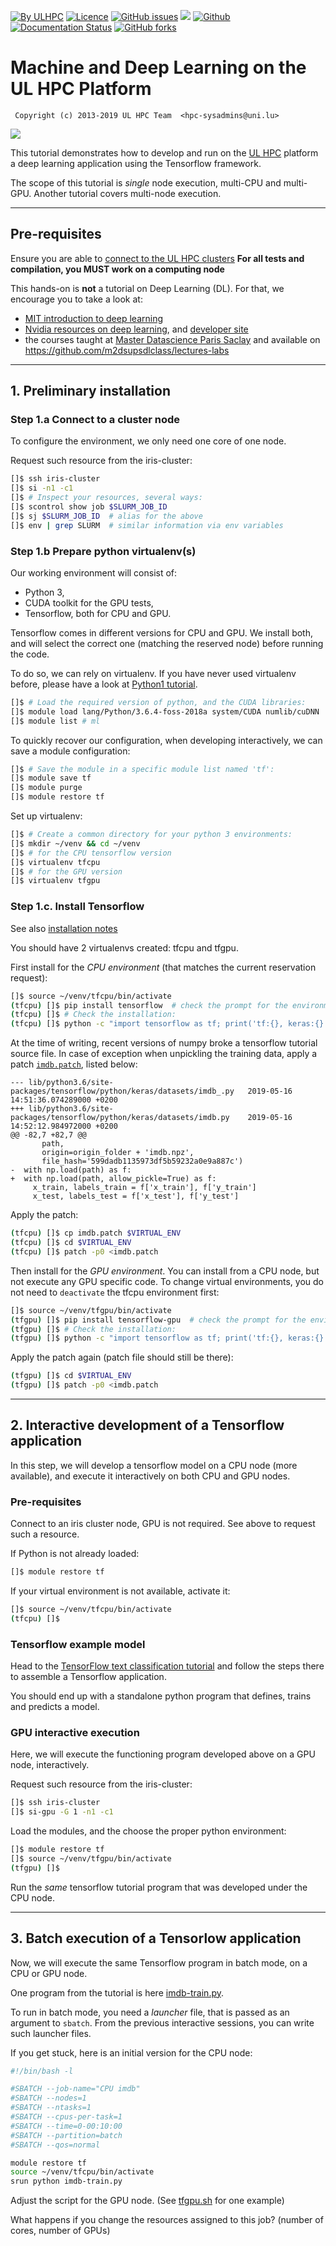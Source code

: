 [![By ULHPC](https://img.shields.io/badge/by-ULHPC-blue.svg)](https://hpc.uni.lu) [![Licence](https://img.shields.io/badge/license-GPL--3.0-blue.svg)](http://www.gnu.org/licenses/gpl-3.0.html) [![GitHub issues](https://img.shields.io/github/issues/ULHPC/tutorials.svg)](https://github.com/ULHPC/tutorials/issues/) [![](https://img.shields.io/badge/slides-PDF-red.svg)](https://github.com/ULHPC/tutorials/raw/devel/deep_learning/basics/slides.pdf) [![Github](https://img.shields.io/badge/sources-github-green.svg)](https://github.com/ULHPC/tutorials/tree/devel/deep_learning/basics/) [![Documentation Status](http://readthedocs.org/projects/ulhpc-tutorials/badge/?version=latest)](http://ulhpc-tutorials.readthedocs.io/en/latest/deep_learning/basics/) [![GitHub forks](https://img.shields.io/github/stars/ULHPC/tutorials.svg?style=social&label=Star)](https://github.com/ULHPC/tutorials)


# Machine and Deep Learning on the UL HPC Platform

     Copyright (c) 2013-2019 UL HPC Team  <hpc-sysadmins@uni.lu>

[![](cover_slides.png)](slides.pdf)

This tutorial demonstrates how to develop and run on the [UL HPC](http://hpc.uni.lu) platform a deep learning application using the Tensorflow framework.

The scope of this tutorial is *single* node execution, multi-CPU and multi-GPU.
Another tutorial covers multi-node execution.

--------------------
## Pre-requisites ##

Ensure you are able to [connect to the UL HPC clusters](https://hpc.uni.lu/users/docs/access.html)
**For all tests and compilation, you MUST work on a computing node**

This hands-on is **not** a tutorial on Deep Learning (DL).
For that, we encourage you to take a look at:

- [MIT introduction to deep learning](http://introtodeeplearning.com/)
- [Nvidia resources on deep learning](https://www.nvidia.com/en-us/deep-learning-ai/), and [developer site](https://developer.nvidia.com/)
- the courses taught at [Master Datascience Paris Saclay](http://datascience-x-master-paris-saclay.fr/) and available on https://github.com/m2dsupsdlclass/lectures-labs

----------------------------------
## 1. Preliminary installation ##

### Step 1.a Connect to a cluster node

To configure the environment, we only need one core of one node.

Request such resource from the iris-cluster:
```bash
[]$ ssh iris-cluster
[]$ si -n1 -c1
[]$ # Inspect your resources, several ways:
[]$ scontrol show job $SLURM_JOB_ID
[]$ sj $SLURM_JOB_ID  # alias for the above
[]$ env | grep SLURM  # similar information via env variables
```

### Step 1.b Prepare python virtualenv(s)

Our working environment will consist of:

- Python 3,
- CUDA toolkit for the GPU tests,
- Tensorflow, both for CPU and GPU. 

Tensorflow comes in different versions for CPU and GPU.
We install both, and will select the correct one (matching the reserved node) before running the code.

To do so, we can rely on virtualenv.
If you have never used virtualenv before, please have a look at [Python1 tutorial](http://ulhpc-tutorials.readthedocs.io/en/latest/python/basics/).

```bash
[]$ # Load the required version of python, and the CUDA libraries:
[]$ module load lang/Python/3.6.4-foss-2018a system/CUDA numlib/cuDNN
[]$ module list # ml
```
To quickly recover our configuration, when developing interactively, we can save a module configuration:
```bash
[]$ # Save the module in a specific module list named 'tf': 
[]$ module save tf
[]$ module purge
[]$ module restore tf
```
Set up virtualenv:
```bash
[]$ # Create a common directory for your python 3 environments:
[]$ mkdir ~/venv && cd ~/venv
[]$ # for the CPU tensorflow version
[]$ virtualenv tfcpu
[]$ # for the GPU version
[]$ virtualenv tfgpu
```

### Step 1.c. Install Tensorflow

See also [installation notes](https://www.tensorflow.org/install/)

You should have 2 virtualenvs created: tfcpu and tfgpu.

First install for the *CPU environment* (that matches the current reservation request):

```bash
[]$ source ~/venv/tfcpu/bin/activate
(tfcpu) []$ pip install tensorflow  # check the prompt for the environment
(tfcpu) []$ # Check the installation:
(tfcpu) []$ python -c "import tensorflow as tf; print('tf:{}, keras:{}.'.format(tf.__version__, tf.keras.__version__))"
```

At the time of writing, recent versions of numpy broke a tensorflow tutorial source file.
In case of exception when unpickling the training data, apply a patch [`imdb.patch`](./imdb.patch), listed below:
```
--- lib/python3.6/site-packages/tensorflow/python/keras/datasets/imdb_.py	2019-05-16 14:51:36.074289000 +0200
+++ lib/python3.6/site-packages/tensorflow/python/keras/datasets/imdb.py	2019-05-16 14:52:12.984972000 +0200
@@ -82,7 +82,7 @@
       path,
       origin=origin_folder + 'imdb.npz',
       file_hash='599dadb1135973df5b59232a0e9a887c')
-  with np.load(path) as f:
+  with np.load(path, allow_pickle=True) as f:
     x_train, labels_train = f['x_train'], f['y_train']
     x_test, labels_test = f['x_test'], f['y_test']
```
Apply the patch:
```bash
(tfcpu) []$ cp imdb.patch $VIRTUAL_ENV  
(tfcpu) []$ cd $VIRTUAL_ENV
(tfcpu) []$ patch -p0 <imdb.patch
```

Then install for the *GPU environment*.
You can install from a CPU node, but not execute any GPU specific code.
To change virtual environments, you do not need to `deactivate` the tfcpu environment first:

```bash
[]$ source ~/venv/tfgpu/bin/activate
(tfgpu) []$ pip install tensorflow-gpu  # check the prompt for the environment
(tfgpu) []$ # Check the installation:
(tfgpu) []$ python -c "import tensorflow as tf; print('tf:{}, keras:{}.'.format(tf.__version__, tf.keras.__version__))"
```
Apply the patch again (patch file should still be there):
```bash
(tfgpu) []$ cd $VIRTUAL_ENV
(tfgpu) []$ patch -p0 <imdb.patch
```

-----------------------------------------------------------------
## 2. Interactive development of a Tensorflow application ##

In this step, we will develop a tensorflow model on a CPU node (more available), and execute it interactively on both CPU and GPU nodes.

### Pre-requisites

Connect to an iris cluster node, GPU is not required.
See above to request such a resource.

If Python is not already loaded:
```bash
[]$ module restore tf
```
If your virtual environment is not available, activate it:
```bash
[]$ source ~/venv/tfcpu/bin/activate
(tfcpu) []$ 
```

### Tensorflow example model

Head to the 
[TensorFlow text classification tutorial](https://www.tensorflow.org/tutorials/keras/basic_text_classification)
and follow the steps there to assemble a Tensorflow application.

You should end up with a standalone python program that defines, trains and predicts a model.

### GPU interactive execution

Here, we will execute the functioning program developed above on a GPU node, interactively.

Request such resource from the iris-cluster:
```bash
[]$ ssh iris-cluster
[]$ si-gpu -G 1 -n1 -c1 
```
Load the modules, and the choose the proper python environment:
```bash
[]$ module restore tf
[]$ source ~/venv/tfgpu/bin/activate
(tfgpu) []$ 
```
Run the *same* tensorflow tutorial program that was developed under the CPU node.

-----------------------------------------------------------------
## 3. Batch execution of a Tensorlow application ##

Now, we will execute the same Tensorflow program in batch mode, on a CPU or GPU node.

One program from the tutorial is here [imdb-train.py](./imdb-train.py).

To run in batch mode, you need a *launcher* file, that is passed as an argument to `sbatch`.
From the previous interactive sessions, you can write such launcher files.

If you get stuck, here is an initial version for the CPU node:
```bash
#!/bin/bash -l

#SBATCH --job-name="CPU imdb"
#SBATCH --nodes=1
#SBATCH --ntasks=1
#SBATCH --cpus-per-task=1
#SBATCH --time=0-00:10:00
#SBATCH --partition=batch
#SBATCH --qos=normal

module restore tf
source ~/venv/tfcpu/bin/activate
srun python imdb-train.py
```

Adjust the script for the GPU node.
(See [tfgpu.sh](./tfgpu.sh) for one example)

What happens if you change the resources assigned to this job? (number of cores, number of GPUs)

